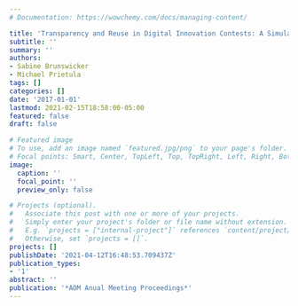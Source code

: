 ```yaml
---
# Documentation: https://wowchemy.com/docs/managing-content/

title: 'Transparency and Reuse in Digital Innovation Contests: A Simulation Study'
subtitle: ''
summary: ''
authors:
- Sabine Brunswicker
- Michael Prietula
tags: []
categories: []
date: '2017-01-01'
lastmod: 2021-02-15T18:58:00-05:00
featured: false
draft: false

# Featured image
# To use, add an image named `featured.jpg/png` to your page's folder.
# Focal points: Smart, Center, TopLeft, Top, TopRight, Left, Right, BottomLeft, Bottom, BottomRight.
image:
  caption: ''
  focal_point: ''
  preview_only: false

# Projects (optional).
#   Associate this post with one or more of your projects.
#   Simply enter your project's folder or file name without extension.
#   E.g. `projects = ["internal-project"]` references `content/project/deep-learning/index.md`.
#   Otherwise, set `projects = []`.
projects: []
publishDate: '2021-04-12T16:48:53.709437Z'
publication_types:
- '1'
abstract: ''
publication: '*AOM Anual Meeting Proceedings*'
---
```

